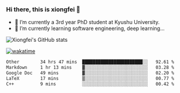 ### Hi there, this is xiongfei 👋


- 🔭 I’m currently a 3rd year PhD student at Kyushu University.
- 🌱 I’m currently learning software engineering, deep learning...

<!--
**X1on9f31/X1on9f31** is a ✨ _special_ ✨ repository because its `README.md` (this file) appears on your GitHub profile.
Here are some ideas to get you started:
-->

![Xiongfei's GitHub stats](https://github-readme-stats.vercel.app/api?username=X1on9f31)


[![wakatime](https://wakatime.com/badge/user/9e8d5516-d162-43e7-9563-87295d455a71.svg)](https://wakatime.com/@9e8d5516-d162-43e7-9563-87295d455a71)

<!--START_SECTION:waka-->

```txt
Other        34 hrs 47 mins  ███████████████████████░░   92.61 %
Markdown     1 hr 13 mins    ▓░░░░░░░░░░░░░░░░░░░░░░░░   03.28 %
Google Doc   49 mins         ▓░░░░░░░░░░░░░░░░░░░░░░░░   02.20 %
LaTeX        17 mins         ▒░░░░░░░░░░░░░░░░░░░░░░░░   00.77 %
C++          9 mins          ░░░░░░░░░░░░░░░░░░░░░░░░░   00.42 %
```

<!--END_SECTION:waka-->

